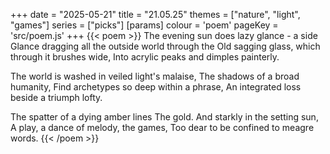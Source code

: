 +++
date = "2025-05-21"
title = "21.05.25"
themes = ["nature", "light", "games"]
series = ["picks"]
[params]
  colour = 'poem'
  pageKey = 'src/poem.js'
+++
{{< poem >}}
The evening sun does lazy glance - a side
Glance dragging all the outside world through the
Old sagging glass, which through it brushes wide,
Into acrylic peaks and dimples painterly.

The world is washed in veiled light's malaise,
The shadows of a broad humanity,
Find archetypes so deep within a phrase,
An integrated loss beside a triumph lofty.

The spatter of a dying amber lines
The gold. And starkly in the setting sun,
A play, a dance of melody, the games,
Too dear to be confined to meagre words.
{{< /poem >}}